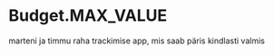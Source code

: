 Budget.MAX_VALUE
================

marteni ja timmu raha trackimise app, mis saab päris kindlasti valmis
